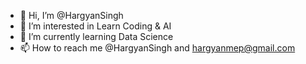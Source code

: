 - 👋 Hi, I’m @HargyanSingh
- 👀 I’m interested in Learn Coding & AI
- 🌱 I’m currently learning Data Science
- 📫 How to reach me @HargyanSingh and hargyanmep@gmail.com

<!---
HargyanSingh/HargyanSingh is a ✨ special ✨ repository because its `README.md` (this file) appears on your GitHub profile.
You can click the Preview link to take a look at your changes.
--->
